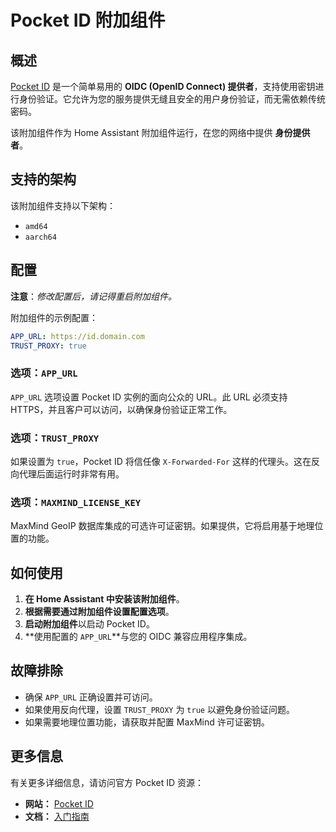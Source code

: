 # Pocket ID 附加组件

## 概述

[Pocket ID](https://pocket-id.org/) 是一个简单易用的 **OIDC (OpenID Connect) 提供者**，支持使用密钥进行身份验证。它允许为您的服务提供无缝且安全的用户身份验证，而无需依赖传统密码。

该附加组件作为 Home Assistant 附加组件运行，在您的网络中提供 **身份提供者**。

## 支持的架构

该附加组件支持以下架构：

- `amd64`
- `aarch64`

## 配置

**注意**：_修改配置后，请记得重启附加组件。_

附加组件的示例配置：

```yaml
APP_URL: https://id.domain.com
TRUST_PROXY: true
```

### 选项：`APP_URL`

`APP_URL` 选项设置 Pocket ID 实例的面向公众的 URL。此 URL 必须支持 HTTPS，并且客户可以访问，以确保身份验证正常工作。

### 选项：`TRUST_PROXY`

如果设置为 `true`，Pocket ID 将信任像 `X-Forwarded-For` 这样的代理头。这在反向代理后面运行时非常有用。

### 选项：`MAXMIND_LICENSE_KEY`

MaxMind GeoIP 数据库集成的可选许可证密钥。如果提供，它将启用基于地理位置的功能。

## 如何使用

1. **在 Home Assistant 中安装该附加组件**。
2. **根据需要通过附加组件设置配置选项**。
3. **启动附加组件**以启动 Pocket ID。
4. **使用配置的 `APP_URL`**与您的 OIDC 兼容应用程序集成。

## 故障排除

- 确保 `APP_URL` 正确设置并可访问。
- 如果使用反向代理，设置 `TRUST_PROXY` 为 `true` 以避免身份验证问题。
- 如果需要地理位置功能，请获取并配置 MaxMind 许可证密钥。

## 更多信息

有关更多详细信息，请访问官方 Pocket ID 资源：

- **网站：** [Pocket ID](https://pocket-id.org/)
- **文档：** [入门指南](https://pocket-id.org/docs/introduction/)